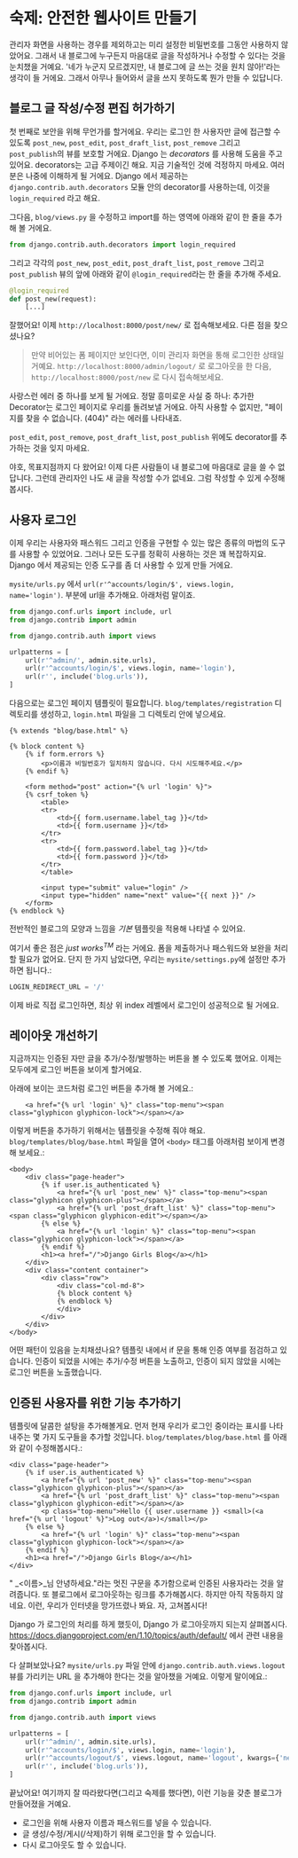 # 숙제: 안전한 웹사이트 만들기

관리자 화면을 사용하는 경우를 제외하고는 미리 설정한 비밀번호를 그동안 사용하지 않았어요. 그래서 내 블로그에 누구든지 마음대로 글을 작성하거나 수정할 수 있다는 것을 눈치챘을 거예요. '네가 누군지 모르겠지만, 내 블로그에 글 쓰는 것을 원치 않아!'라는 생각이 들 거에요. 그래서 아무나 들어와서 글을 쓰지 못하도록 뭔가 만들 수 있답니다.

## 블로그 글 작성/수정 편집 허가하기

첫 번째로 보안을 위해 무언가를 할거에요. 우리는 로그인 한 사용자만 글에 접근할 수 있도록 `post_new`, `post_edit`, `post_draft_list`, `post_remove` 그리고 `post_publish`의 뷰를 보호할 거에요. Django 는 _decorators_ 를 사용해 도움을 주고 있어요. decorators는 고급 주제이긴 해요. 지금 기술적인 것에 걱정하지 마세요. 여러분은 나중에 이해하게 될 거에요. Django 에서 제공하는 `django.contrib.auth.decorators` 모듈 안의 decorator를 사용하는데, 이것을 `login_required` 라고 해요.

그다음, `blog/views.py` 을 수정하고 import를 하는 영역에 아래와 같이 한 줄을 추가해 볼 거에요.

```python
from django.contrib.auth.decorators import login_required
```

그리고 각각의 `post_new`, `post_edit`, `post_draft_list`, `post_remove` 그리고 `post_publish` 뷰의 앞에 아래와 같이 `@login_required`라는 한 줄을 추가해 주세요.

```python
@login_required
def post_new(request):
    [...]
```

잘했어요! 이제 `http://localhost:8000/post/new/` 로 접속해보세요. 다른 점을 찾으셨나요?

> 만약 비어있는 폼 페이지만 보인다면, 이미 관리자 화면을 통해 로그인한 상태일 거예요. `http://localhost:8000/admin/logout/` 로 로그아웃을 한 다음,  `http://localhost:8000/post/new` 로 다시 접속해보세요.

사랑스런 에러 중 하나를 보게 될 거에요. 정말 흥미로운 사실 중 하나: 추가한 Decorator는 로그인 페이지로 우리를 돌려보낼 거에요. 아직 사용할 수 없지만, "페이지를 찾을 수 없습니다. (404)" 라는 에러를 나타내죠.

`post_edit`, `post_remove`, `post_draft_list`, `post_publish` 위에도 decorator를 추가하는 것을 잊지 마세요.

야호, 목표지점까지 다 왔어요! 이제 다른 사람들이 내 블로그에 마음대로 글을 쓸 수 없답니다. 그런데 관리자인 나도 새 글을 작성할 수가 없네요. 그럼 작성할 수 있게 수정해 봅시다.


## 사용자 로그인

이제 우리는 사용자와 패스워드 그리고 인증을 구현할 수 있는 많은 종류의 마법의 도구를 사용할 수 있었어요. 그러나 모든 도구를 정확히 사용하는 것은 꽤 복잡하지요. Django 에서 제공되는 인증 도구를 좀 더 사용할 수 있게 만들 거에요.

`mysite/urls.py` 에서 `url(r'^accounts/login/$', views.login, name='login')`. 부분에 url을 추가해요. 아래처럼 말이죠.

```python
from django.conf.urls import include, url
from django.contrib import admin

from django.contrib.auth import views

urlpatterns = [
    url(r'^admin/', admin.site.urls),
    url(r'^accounts/login/$', views.login, name='login'),
    url(r'', include('blog.urls')),
]
```

다음으로는 로그인 페이지 템플릿이 필요합니다. `blog/templates/registration` 디렉토리를 생성하고, `login.html` 파일을 그 디렉토리 안에 넣으세요.

```django
{% extends "blog/base.html" %}

{% block content %}
    {% if form.errors %}
        <p>이름과 비밀번호가 일치하지 않습니다. 다시 시도해주세요.</p>
    {% endif %}

    <form method="post" action="{% url 'login' %}">
    {% csrf_token %}
        <table>
        <tr>
            <td>{{ form.username.label_tag }}</td>
            <td>{{ form.username }}</td>
        </tr>
        <tr>
            <td>{{ form.password.label_tag }}</td>
            <td>{{ form.password }}</td>
        </tr>
        </table>

        <input type="submit" value="login" />
        <input type="hidden" name="next" value="{{ next }}" />
    </form>
{% endblock %}
```

전반적인 블로그의 모양과 느낌을 _기본_ 템플릿을 적용해 나타낼 수 있어요.

여기서 좋은 점은 _just works<sup>TM</sup>_ 라는 거에요. 폼을 제출하거나 패스워드와 보완을 처리할 필요가 없어요. 단지 한 가지 남았다면, 우리는 `mysite/settings.py`에 설정만 추가하면 됩니다.:

```python
LOGIN_REDIRECT_URL = '/'
```

이제 바로 직접 로그인하면, 최상 위 index 레벨에서 로그인이 성공적으로 될 거에요.

## 레이아웃 개선하기

지금까지는 인증된 자만 글을 추가/수정/발행하는 버튼을 볼 수 있도록 했어요. 이제는 모두에게 로그인 버튼을 보이게 할거에요.

아래에 보이는 코드처럼 로그인 버튼을 추가해 볼 거에요.:

```django
    <a href="{% url 'login' %}" class="top-menu"><span class="glyphicon glyphicon-lock"></span></a>
```

이렇게 버튼을 추가하기 위해서는 템플릿을 수정해 줘야 해요. `blog/templates/blog/base.html` 파일을 열어 `<body>` 태그를 아래처럼 보이게 변경해 보세요.:

```django
<body>
    <div class="page-header">
        {% if user.is_authenticated %}
            <a href="{% url 'post_new' %}" class="top-menu"><span class="glyphicon glyphicon-plus"></span></a>
            <a href="{% url 'post_draft_list' %}" class="top-menu"><span class="glyphicon glyphicon-edit"></span></a>
        {% else %}
            <a href="{% url 'login' %}" class="top-menu"><span class="glyphicon glyphicon-lock"></span></a>
        {% endif %}
        <h1><a href="/">Django Girls Blog</a></h1>
    </div>
    <div class="content container">
        <div class="row">
            <div class="col-md-8">
            {% block content %}
            {% endblock %}
            </div>
        </div>
    </div>
</body>
```

어떤 패턴이 있음을 눈치채셨나요? 템플릿 내에서 if 문을 통해 인증 여부를 점검하고 있습니다. 인증이 되었을 시에는 추가/수정 버튼을 노출하고, 인증이 되지 않았을 시에는 로그인 버튼을 노출했습니다.

## 인증된 사용자를 위한 기능 추가하기

템플릿에 달콤한 설탕을 추가해볼게요. 먼저 현재 우리가 로그인 중이라는 표시를 나타내주는 몇 가지 도구들을 추가할 것입니다. `blog/templates/blog/base.html` 를 아래와 같이 수정해봅시다.:

```django
<div class="page-header">
    {% if user.is_authenticated %}
        <a href="{% url 'post_new' %}" class="top-menu"><span class="glyphicon glyphicon-plus"></span></a>
        <a href="{% url 'post_draft_list' %}" class="top-menu"><span class="glyphicon glyphicon-edit"></span></a>
        <p class="top-menu">Hello {{ user.username }} <small>(<a href="{% url 'logout' %}">Log out</a>)</small></p>
    {% else %}
        <a href="{% url 'login' %}" class="top-menu"><span class="glyphicon glyphicon-lock"></span></a>
    {% endif %}
    <h1><a href="/">Django Girls Blog</a></h1>
</div>
```

" _&lt;이름&gt;_님 안녕하세요."라는 멋진 구문을 추가함으로써 인증된 사용자라는 것을 알려줍니다. 또 블로그에서 로그아웃하는 링크를 추가해봅시다. 하지만 아직 작동하지 않네요. 이런, 우리가 인터넷을 망가뜨렸나 봐요. 자, 고쳐봅시다!

Django 가 로그인의 처리를 하게 했듯이, Django 가 로그아웃까지 되는지 살펴봅시다. https://docs.djangoproject.com/en/1.10/topics/auth/default/ 에서 관련 내용을 찾아봅시다.

다 살펴보았나요? `mysite/urls.py` 파일 안에 `django.contrib.auth.views.logout`
뷰를 가리키는 URL 을 추가해야 한다는 것을 알아챘을 거예요. 이렇게 말이에요.:

```python
from django.conf.urls import include, url
from django.contrib import admin

from django.contrib.auth import views

urlpatterns = [
    url(r'^admin/', admin.site.urls),
    url(r'^accounts/login/$', views.login, name='login'),
    url(r'^accounts/logout/$', views.logout, name='logout', kwargs={'next_page': '/'}),
    url(r'', include('blog.urls')),
]
```

끝났어요! 여기까지 잘 따라왔다면(그리고 숙제를 했다면), 이런 기능을 갖춘 블로그가 만들어졌을 거예요.

 - 로그인을 위해 사용자 이름과 패스워드를 넣을 수 있습니다.
 - 글 생성/수정/게시(/삭제)하기 위해 로그인을 할 수 있습니다.
 - 다시 로그아웃도 할 수 있습니다.